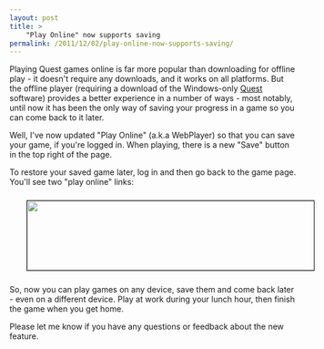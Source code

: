 ```yaml
---
layout: post
title: >
    "Play Online" now supports saving
permalink: /2011/12/02/play-online-now-supports-saving/
---
```

Playing Quest games online is far more popular than downloading for offline play - it doesn't require any downloads, and it works on all platforms. But the offline player (requiring a download of the Windows-only <a href="http://www.textadventures.co.uk/quest/download/">Quest</a> software) provides a better experience in a number of ways - most notably, until now it has been the only way of saving your progress in a game so you can come back to it later.

Well, I've now updated "Play Online" (a.k.a WebPlayer) so that you can save your game, if you're logged in. When playing, there is a new "Save" button in the top right of the page.

To restore your saved game later, log in and then go back to the game page. You'll see two "play online" links:

<a href="http://textadventuresblog.files.wordpress.com/2011/12/saveonline.png"><img class="aligncenter size-full wp-image-997" style="border-width:1px;border-color:black;border-style:solid;margin:10px 30px;" title="saveonline" src="http://textadventuresblog.files.wordpress.com/2011/12/saveonline.png" alt="" width="528" height="122" /></a>

So, now you can play games on any device, save them and come back later - even on a different device. Play at work during your lunch hour, then finish the game when you get home.

Please let me know if you have any questions or feedback about the new feature.